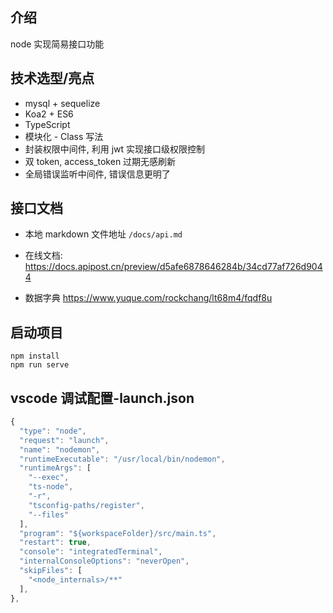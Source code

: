 ## 介绍

node 实现简易接口功能

## 技术选型/亮点

- mysql + sequelize
- Koa2 + ES6
- TypeScript
- 模块化 - Class 写法
- 封装权限中间件, 利用 jwt 实现接口级权限控制
- 双 token, access_token 过期无感刷新
- 全局错误监听中间件, 错误信息更明了

## 接口文档

- 本地 markdown 文件地址 `/docs/api.md`
- 在线文档: https://docs.apipost.cn/preview/d5afe6878646284b/34cd77af726d9044

- 数据字典
  https://www.yuque.com/rockchang/lt68m4/fqdf8u

## 启动项目

```
npm install
npm run serve
```

## vscode 调试配置-launch.json

```js
{
  "type": "node",
  "request": "launch",
  "name": "nodemon",
  "runtimeExecutable": "/usr/local/bin/nodemon",
  "runtimeArgs": [
    "--exec",
    "ts-node",
    "-r",
    "tsconfig-paths/register",
    "--files"
  ],
  "program": "${workspaceFolder}/src/main.ts",
  "restart": true,
  "console": "integratedTerminal",
  "internalConsoleOptions": "neverOpen",
  "skipFiles": [
    "<node_internals>/**"
  ],
},
```
